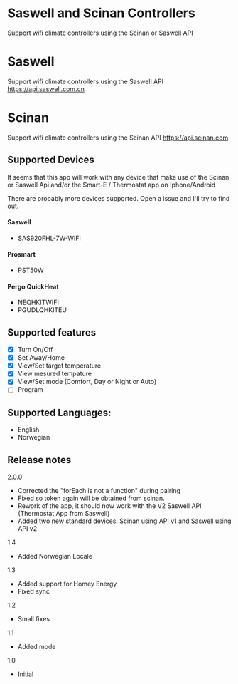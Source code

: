 # Saswell and Scinan Controllers
Support wifi climate controllers using the Scinan or Saswell API

# Saswell
Support wifi climate controllers using the Saswell API https://api.saswell.com.cn

# Scinan
Support wifi climate controllers using the Scinan API https://api.scinan.com.

## Supported Devices
It seems that this app will work with any device that make use of the Scinan or Saswell Api and/or the Smart-E / Thermostat app on Iphone/Android

There are probably more devices supported. Open a issue and I'll try to find out.


#### Saswell
 - SAS920FHL-7W-WIFI

#### Prosmart
 - PST50W

#### Pergo QuickHeat
 - NEQHKITWIFI
 - PGUDLQHKITEU

## Supported features
 - [x] Turn On/Off
 - [x] Set Away/Home
 - [x] View/Set target temperature
 - [x] View mesured tempature
 - [x] View/Set mode (Comfort, Day or Night or Auto)
 - [ ] Program

## Supported Languages:
 - English
 - Norwegian

## Release notes

2.0.0
-  Corrected the "forEach is not a function" during pairing
-  Fixed so token again will be obtained from scinan.
-  Rework of the app, it should now work with the V2 Saswell API (Thermostat App from Saswell)
-  Added two new standard devices. Scinan using API v1 and Saswell using API v2

1.4
- Added Norwegian Locale

1.3
- Added support for Homey Energy
- Fixed sync

1.2
- Small fixes

1.1
- Added mode

1.0
- Initial

